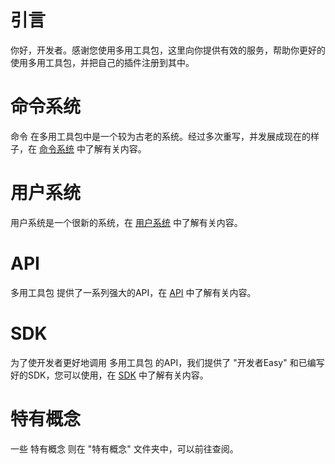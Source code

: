 # 引言

你好，开发者。感谢您使用多用工具包，这里向你提供有效的服务，帮助你更好的使用多用工具包，并把自己的插件注册到其中。

# 命令系统

命令 在多用工具包中是一个较为古老的系统。经过多次重写，并发展成现在的样子，在 [命令系统](命令系统.md) 中了解有关内容。

# 用户系统
用户系统是一个很新的系统，在 [用户系统](用户系统.md) 中了解有关内容。

# API
多用工具包 提供了一系列强大的API，在 [API](API.md) 中了解有关内容。

# SDK
为了使开发者更好地调用 多用工具包 的API，我们提供了 "开发者Easy" 和已编写好的SDK，您可以使用，在 [SDK](SDK.md) 中了解有关内容。

# 特有概念
一些 特有概念 则在 "特有概念" 文件夹中，可以前往查阅。

